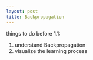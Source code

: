 ```yaml
---
layout: post
title: Backpropagation
---
```


things to do before 1.1:

1. understand Backpropagation
2. visualize the learning process
